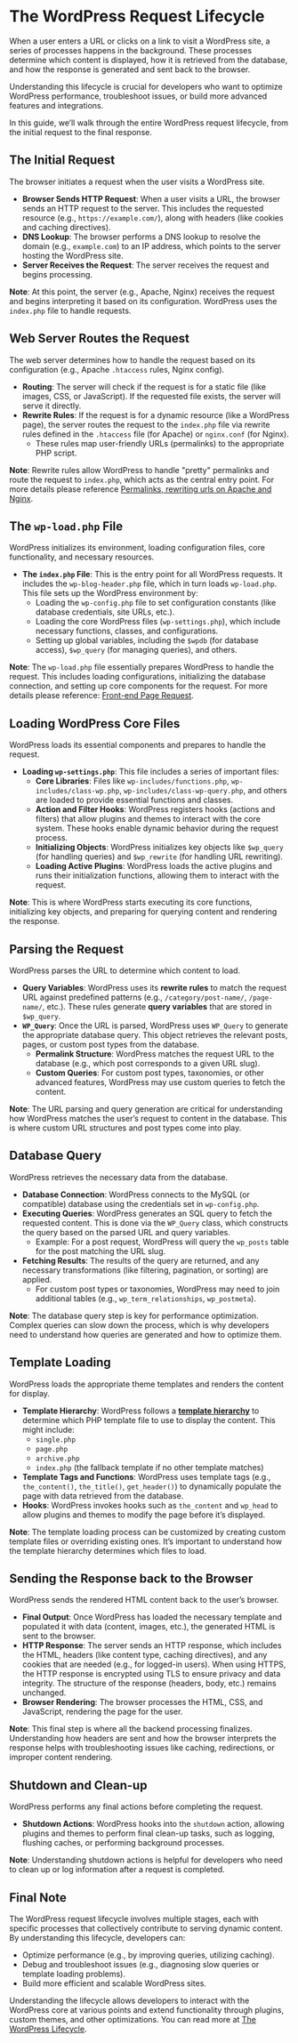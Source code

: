 # The WordPress Request Lifecycle
When a user enters a URL or clicks on a link to visit a WordPress site, a series of processes happens in the background. These processes determine which content is displayed, how it is retrieved from the database, and how the response is generated and sent back to the browser.

Understanding this lifecycle is crucial for developers who want to optimize WordPress performance, troubleshoot issues, or build more advanced features and integrations.

In this guide, we’ll walk through the entire WordPress request lifecycle, from the initial request to the final response.


## The Initial Request
The browser initiates a request when the user visits a WordPress site.

- **Browser Sends HTTP Request**: When a user visits a URL, the browser sends an HTTP request to the server. This includes the requested resource (e.g., `https://example.com/`), along with headers (like cookies and caching directives).
- **DNS Lookup**: The browser performs a DNS lookup to resolve the domain (e.g., `example.com`) to an IP address, which points to the server hosting the WordPress site.
- **Server Receives the Request**: The server receives the request and begins processing.

**Note**: At this point, the server (e.g., Apache, Nginx) receives the request and begins interpreting it based on its configuration. WordPress uses the `index.php` file to handle requests.


## Web Server Routes the Request
The web server determines how to handle the request based on its configuration (e.g., Apache `.htaccess` rules, Nginx config).

- **Routing**: The server will check if the request is for a static file (like images, CSS, or JavaScript). If the requested file exists, the server will serve it directly.
- **Rewrite Rules**: If the request is for a dynamic resource (like a WordPress page), the server routes the request to the `index.php` file via rewrite rules defined in the `.htaccess` file (for Apache) or `nginx.conf` (for Nginx).
  - These rules map user-friendly URLs (permalinks) to the appropriate PHP script.

**Note**: Rewrite rules allow WordPress to handle "pretty" permalinks and route the request to `index.php`, which acts as the central entry point. For more details please reference [Permalinks, rewriting urls on Apache and Nginx](https://learn.wordpress.org/lesson/permalinks-rewriting-urls-on-apache-and-nginx/).


## The `wp-load.php` File
WordPress initializes its environment, loading configuration files, core functionality, and necessary resources.

- **The `index.php` File**: This is the entry point for all WordPress requests. It includes the `wp-blog-header.php` file, which in turn loads `wp-load.php`. This file sets up the WordPress environment by:
  - Loading the `wp-config.php` file to set configuration constants (like database credentials, site URLs, etc.).
  - Loading the core WordPress files (`wp-settings.php`), which include necessary functions, classes, and configurations.
  - Setting up global variables, including the `$wpdb` (for database access), `$wp_query` (for managing queries), and others.

**Note**: The `wp-load.php` file essentially prepares WordPress to handle the request. This includes loading configurations, initializing the database connection, and setting up core components for the request. For more details please reference: [Front-end Page Request](https://learn.wordpress.org/lesson/front-end-page-request/).


## Loading WordPress Core Files
WordPress loads its essential components and prepares to handle the request.

- **Loading `wp-settings.php`**: This file includes a series of important files:
  - **Core Libraries**: Files like `wp-includes/functions.php`, `wp-includes/class-wp.php`, `wp-includes/class-wp-query.php`, and others are loaded to provide essential functions and classes.
  - **Action and Filter Hooks**: WordPress registers hooks (actions and filters) that allow plugins and themes to interact with the core system. These hooks enable dynamic behavior during the request process.
  - **Initializing Objects**: WordPress initializes key objects like `$wp_query` (for handling queries) and `$wp_rewrite` (for handling URL rewriting).
  - **Loading Active Plugins**: WordPress loads the active plugins and runs their initialization functions, allowing them to interact with the request.

**Note**: This is where WordPress starts executing its core functions, initializing key objects, and preparing for querying content and rendering the response.


## Parsing the Request
WordPress parses the URL to determine which content to load.

- **Query Variables**: WordPress uses its **rewrite rules** to match the request URL against predefined patterns (e.g., `/category/post-name/`, `/page-name/`, etc.). These rules generate **query variables** that are stored in `$wp_query`.
- **`WP_Query`**: Once the URL is parsed, WordPress uses `WP_Query` to generate the appropriate database query. This object retrieves the relevant posts, pages, or custom post types from the database.
  - **Permalink Structure**: WordPress matches the request URL to the database (e.g., which post corresponds to a given URL slug).
  - **Custom Queries**: For custom post types, taxonomies, or other advanced features, WordPress may use custom queries to fetch the content.

**Note**: The URL parsing and query generation are critical for understanding how WordPress matches the user’s request to content in the database. This is where custom URL structures and post types come into play.


## Database Query
WordPress retrieves the necessary data from the database.

- **Database Connection**: WordPress connects to the MySQL (or compatible) database using the credentials set in `wp-config.php`.
- **Executing Queries**: WordPress generates an SQL query to fetch the requested content. This is done via the `WP_Query` class, which constructs the query based on the parsed URL and query variables.
  - Example: For a post request, WordPress will query the `wp_posts` table for the post matching the URL slug.
- **Fetching Results**: The results of the query are returned, and any necessary transformations (like filtering, pagination, or sorting) are applied.
  - For custom post types or taxonomies, WordPress may need to join additional tables (e.g., `wp_term_relationships`, `wp_postmeta`).

**Note**: The database query step is key for performance optimization. Complex queries can slow down the process, which is why developers need to understand how queries are generated and how to optimize them.


## Template Loading
WordPress loads the appropriate theme templates and renders the content for display.

- **Template Hierarchy**: WordPress follows a [**template hierarchy**](https://developer.wordpress.org/themes/basics/template-hierarchy/) to determine which PHP template file to use to display the content. 
This might include:
  - `single.php`
  - `page.php`
  - `archive.php`
  - `index.php` (the fallback template if no other template matches)
- **Template Tags and Functions**: WordPress uses template tags (e.g., `the_content()`, `the_title()`, `get_header()`) to dynamically populate the page with data retrieved from the database.
- **Hooks**: WordPress invokes hooks such as `the_content` and `wp_head` to allow plugins and themes to modify the page before it’s displayed.

**Note**: The template loading process can be customized by creating custom template files or overriding existing ones. It’s important to understand how the template hierarchy determines which files to load.


## Sending the Response back to the Browser
WordPress sends the rendered HTML content back to the user’s browser.

- **Final Output**: Once WordPress has loaded the necessary template and populated it with data (content, images, etc.), the generated HTML is sent to the browser.
- **HTTP Response**: The server sends an HTTP response, which includes the HTML, headers (like content type, caching directives), and any cookies that are needed (e.g., for logged-in users). When using HTTPS, the HTTP response is encrypted using TLS to ensure privacy and data integrity. The structure of the response (headers, body, etc.) remains unchanged. 
- **Browser Rendering**: The browser processes the HTML, CSS, and JavaScript, rendering the page for the user.

**Note**: This final step is where all the backend processing finalizes. Understanding how headers are sent and how the browser interprets the response helps with troubleshooting issues like caching, redirections, or improper content rendering.


## Shutdown and Clean-up
WordPress performs any final actions before completing the request.

- **Shutdown Actions**: WordPress hooks into the `shutdown` action, allowing plugins and themes to perform final clean-up tasks, such as logging, flushing caches, or performing background processes.

**Note**: Understanding shutdown actions is helpful for developers who need to clean up or log information after a request is completed.


## Final Note
The WordPress request lifecycle involves multiple stages, each with specific processes that collectively contribute to serving dynamic content. By understanding this lifecycle, developers can:
- Optimize performance (e.g., by improving queries, utilizing caching).
- Debug and troubleshoot issues (e.g., diagnosing slow queries or template loading problems).
- Build more efficient and scalable WordPress sites.

Understanding the lifecycle allows developers to interact with the WordPress core at various points and extend functionality through plugins, custom themes, and other optimizations. You can read more at [The WordPress Lifecycle](https://learn.wordpress.org/tutorial/the-wordpress-request-lifecycle/).
